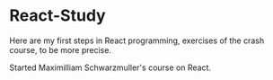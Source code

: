 # React-Study

Here are my first steps in React programming, exercises of the crash course, to be more precise.

Started Maximilliam Schwarzmuller's course on React. 
